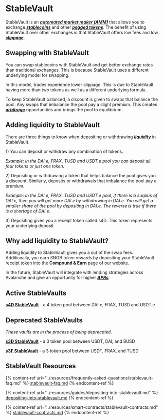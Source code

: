 # StableVault

StableVault is an [_**automated market maker (AMM)**_](https://snowballs.gitbook.io/snowball-docs/resources/defi-glossary#automated-market-maker-amm) that allows you to exchange [_**stablecoins**_](https://snowballs.gitbook.io/snowball-docs/resources/defi-glossary#stablecoin) and other [_**pegged tokens**_](https://snowballs.gitbook.io/snowball-docs/resources/defi-glossary#pegged-tokens). The benefit of using StableVault over other exchanges is that StableVault offers low fees and low [_**slippage**_](https://snowballs.gitbook.io/snowball-docs/resources/defi-glossary#slippage).

## Swapping with StableVault

You can swap stablecoins with StableVault and get better exchange rates than traditional exchanges. This is because StableVault uses a different underlying model for swapping. 

In this model, trades experience lower slippage. This is due to StableVault having more than two tokens as well as a different underlying formula. 

To keep StableVault balanced, a discount is given to swaps that balance the pool. Any swaps that imbalance the pool pay a slight premium. This creates [_**arbitrage**_](https://snowballs.gitbook.io/snowball-docs/resources/defi-glossary#arbitrage) opportunities and brings the pool to equilibrium. 

## Adding liquidity to StableVault

There are three things to know when depositing or withdrawing [_**liquidity**_](https://snowballs.gitbook.io/snowball-docs/resources/defi-glossary#liquidity) in StableVault. 

1\) You can deposit or withdraw any combination of tokens. 

_Example: in the DAI.e, FRAX, TUSD and USDT.e pool you can deposit all four tokens or just one token._

2\) Depositing or withdrawing a token that helps balance the pool gives you a discount. Similarly, deposits or withdrawals that imbalance the pool pay a premium.

_Example: in the DAI.e, FRAX, TUSD and USDT.e pool, if there is a surplus of DAI.e, then you will get more DAI.e by withdrawing in DAI.e. You will get a smaller share of the pool by depositing in DAI.e. The reverse is true if there is a shortage of DAI.e._

3\) Depositing gives you a receipt token called s4D. This token represents your underlying deposit. 

## Why add liquidity to StableVault?

Adding liquidity to StableVault gives you a cut of the swap fees. Additionally, you earn SNOB token rewards by depositing your StableVault receipt token into the [**Compound & Earn**](https://app.snowball.network/compound-and-earn) page of our website. 

In the future, StableVault will integrate with lending strategies across Avalanche and give an opportunity for higher [_**APRs**_](https://snowballs.gitbook.io/snowball-docs/resources/defi-glossary#annual-percentage-rate-apr).

## Active StableVaults

[**s4D StableVault**](https://app.snowball.network/s4d-vault) - a 4 token pool between DAI.e, FRAX, TUSD and USDT.e

## Deprecated StableVaults

_These vaults are in the process of being deprecated._

[**s3D StableVault**](https://app.snowball.network/s3d-vault) - a 3 token pool between USDT, DAI, and BUSD

[**s3F StableVault**](https://app.snowball.network/s3f-vault) - a 3 token pool between USDT, FRAX, and TUSD

## StableVault Resources

{% content-ref url="../resources/frequently-asked-questions/stablevault-faq.md" %}
[stablevault-faq.md](../resources/frequently-asked-questions/stablevault-faq.md)
{% endcontent-ref %}

{% content-ref url="../resources/guides/depositing-into-stablevault.md" %}
[depositing-into-stablevault.md](../resources/guides/depositing-into-stablevault.md)
{% endcontent-ref %}

{% content-ref url="../resources/smart-contracts/stablevault-contracts.md" %}
[stablevault-contracts.md](../resources/smart-contracts/stablevault-contracts.md)
{% endcontent-ref %}
